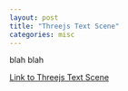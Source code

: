 ```yaml
---
layout: post
title: "Threejs Text Scene"
categories: misc
---
```


blah blah

[Link to Threejs Text Scene](https://threejs-3d-text-xi.vercel.app/)
